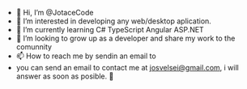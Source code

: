 - 👋 Hi, I’m @JotaceCode
- 👀 I’m interested in developing any web/desktop aplication.
- 🌱 I’m currently learning C# TypeScript Angular ASP.NET
- 💞️ I’m looking to grow up as a developer and share my work to the comunnity
- 📫 How to reach me by sendin an email to 
- you can send an email to contact me at josvelsei@gmail.com, i will answer as soon as posible. :smiling_face_with_three_hearts:

<!---
JotaceCode/JotaceCode is a ✨ special ✨ repository because its `README.md` (this file) appears on your GitHub profile.
You can click the Preview link to take a look at your changes.
--->
